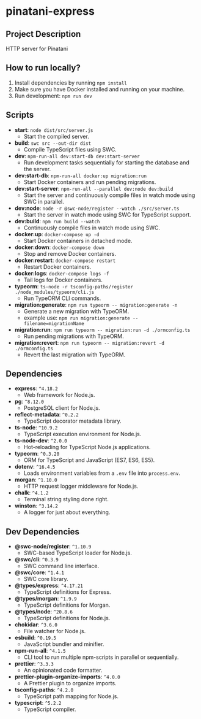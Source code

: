 # pinatani-express

## Project Description

HTTP server for Pinatani

## How to run locally?

1. Install dependencies by running `npm install`
2. Make sure you have Docker installed and running on your machine.
3. Run development: `npm run dev`

## Scripts

- **start**: `node dist/src/server.js`
  - Start the compiled server.
- **build**: `swc src --out-dir dist`
  - Compile TypeScript files using SWC.
- **dev**: `npm-run-all dev:start-db dev:start-server`
  - Run development tasks sequentially for starting the database and the server.
- **dev:start-db**: `npm-run-all docker:up migration:run`
  - Start Docker containers and run pending migrations.
- **dev:start-server**: `npm-run-all --parallel dev:node dev:build`
  - Start the server and continuously compile files in watch mode using SWC in parallel.
- **dev:node**: `node -r @swc-node/register --watch ./src/server.ts`
  - Start the server in watch mode using SWC for TypeScript support.
- **dev:build**: `npm run build --watch`
  - Continuously compile files in watch mode using SWC.
- **docker:up**: `docker-compose up -d`
  - Start Docker containers in detached mode.
- **docker:down**: `docker-compose down`
  - Stop and remove Docker containers.
- **docker:restart**: `docker-compose restart`
  - Restart Docker containers.
- **docker:logs**: `docker-compose logs -f`
  - Tail logs for Docker containers.
- **typeorm**: `ts-node -r tsconfig-paths/register ./node_modules/typeorm/cli.js`
  - Run TypeORM CLI commands.
- **migration:generate**: `npm run typeorm -- migration:generate -n`
  - Generate a new migration with TypeORM.
  - example use: `npm run migration:generate --filename=migrationName`
- **migration:run**: `npm run typeorm -- migration:run -d ./ormconfig.ts`
  - Run pending migrations with TypeORM.
- **migration:revert**: `npm run typeorm -- migration:revert -d ./ormconfig.ts`
  - Revert the last migration with TypeORM.

## Dependencies

- **express**: `^4.18.2`
  - Web framework for Node.js.
- **pg**: `^8.12.0`
  - PostgreSQL client for Node.js.
- **reflect-metadata**: `^0.2.2`
  - TypeScript decorator metadata library.
- **ts-node**: `^10.9.2`
  - TypeScript execution environment for Node.js.
- **ts-node-dev**: `^2.0.0`
  - Hot-reloading for TypeScript Node.js applications.
- **typeorm**: `^0.3.20`
  - ORM for TypeScript and JavaScript (ES7, ES6, ES5).
- **dotenv**: `^16.4.5`
  - Loads environment variables from a `.env` file into `process.env`.
- **morgan**: `^1.10.0`
  - HTTP request logger middleware for Node.js.
- **chalk**: `^4.1.2`
  - Terminal string styling done right.
- **winston**: `^3.14.2`
  - A logger for just about everything.

## Dev Dependencies

- **@swc-node/register**: `^1.10.9`
  - SWC-based TypeScript loader for Node.js.
- **@swc/cli**: `^0.3.9`
  - SWC command line interface.
- **@swc/core**: `^1.4.1`
  - SWC core library.
- **@types/express**: `^4.17.21`
  - TypeScript definitions for Express.
- **@types/morgan**: `^1.9.9`
  - TypeScript definitions for Morgan.
- **@types/node**: `^20.8.6`
  - TypeScript definitions for Node.js.
- **chokidar**: `^3.6.0`
  - File watcher for Node.js.
- **esbuild**: `^0.19.5`
  - JavaScript bundler and minifier.
- **npm-run-all**: `^4.1.5`
  - CLI tool to run multiple npm-scripts in parallel or sequentially.
- **prettier**: `^3.3.3`
  - An opinionated code formatter.
- **prettier-plugin-organize-imports**: `^4.0.0`
  - A Prettier plugin to organize imports.
- **tsconfig-paths**: `^4.2.0`
  - TypeScript path mapping for Node.js.
- **typescript**: `^5.2.2`
  - TypeScript compiler.
